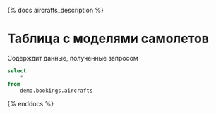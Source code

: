 {% docs aircrafts_description %}

# Таблица с моделями самолетов

Содерждит данные, полученные запросом 
```sql
select
    *
from
    demo.bookings.aircrafts
```

{% enddocs %}